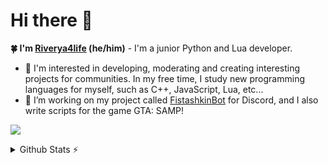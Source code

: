 # Hi there 👋
**🍀 I'm [Riverya4life](https://github.com/riverya4life) (he/him)** - I'm a junior Python and Lua developer.
- 👀 I'm interested in developing, moderating and creating interesting projects for communities. In my free time, I study new programming languages for myself, such as C++, JavaScript, Lua, etc... 
- 📃 I’m working on my project called [FistashkinBot](https://github.com/fistashkinbot/FistashkinBot-Beta) for Discord, and I also write scripts for the game GTA: SAMP!

<a href="#">![](https://skillicons.dev/icons?i=js,nodejs,py,html,css,sqlite,lua,mongodb,visualstudio,vscode,idea,discord,md,cpp,kotlin)</a><br/>

<details>
  <summary>Github Stats ⚡</summary>
  
  <a href="#">
  
  <img width="49.5%" src="https://github-readme-stats.vercel.app/api?username=riverya4life&show_icons=true&theme=dark&hide_border=true&icon_color=f28a00" />
    <img width="37.5%", src="https://github-readme-stats.vercel.app/api/top-langs/?username=riverya4life&theme=dark&hide_border=true&layout=compact" />
  </a>
</details>
